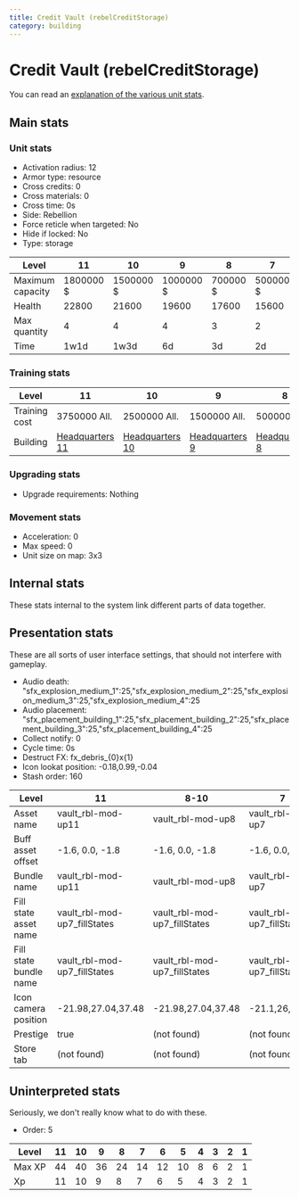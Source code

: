 ```yaml
---
title: Credit Vault (rebelCreditStorage)
category: building
---
```


# Credit Vault (rebelCreditStorage)

You can read an [explanation  of the various unit stats](unitexplained.md).

## Main stats

### Unit stats

  * Activation radius: 12
  * Armor type: resource
  * Cross credits: 0
  * Cross materials: 0
  * Cross time: 0s
  * Side: Rebellion
  * Force reticle when targeted: No
  * Hide if locked: No
  * Type: storage

|Level           |11       |10       |9        |8       |7       |6       |5       |4      |3      |2      |1     |
|----------------|---------|---------|---------|--------|--------|--------|--------|-------|-------|-------|------|
|Maximum capacity|1800000 $|1500000 $|1000000 $|700000 $|500000 $|400000 $|150000 $|75000 $|25000 $|10000 $|5000 $|
|Health          |22800    |21600    |19600    |17600   |15600   |13600   |11600   |9600   |7200   |6000   |4000  |
|Max quantity    |4        |4        |4        |3       |2       |2       |2       |2      |2      |1      |1     |
|Time            |1w1d     |1w3d     |6d       |3d      |2d      |1d12h   |1d      |12h    |2h     |15m    |1m    |


### Training stats

|Level        |11                             |10                             |9                             |8                             |7                             |6                             |5                             |4                             |3                             |2                             |1                             |
|-------------|-------------------------------|-------------------------------|------------------------------|------------------------------|------------------------------|------------------------------|------------------------------|------------------------------|------------------------------|------------------------------|------------------------------|
|Training cost|3750000 All.                   |2500000 All.                   |1500000 All.                  |500000 All.                   |230000 All.                   |115000 All.                   |40000 All.                    |20000 All.                    |6500 All.                     |1000 All.                     |500 All.                      |
|Building     |[Headquarters 11](rebelHQ.html)|[Headquarters 10](rebelHQ.html)|[Headquarters 9](rebelHQ.html)|[Headquarters 8](rebelHQ.html)|[Headquarters 7](rebelHQ.html)|[Headquarters 6](rebelHQ.html)|[Headquarters 5](rebelHQ.html)|[Headquarters 4](rebelHQ.html)|[Headquarters 3](rebelHQ.html)|[Headquarters 2](rebelHQ.html)|[Headquarters 1](rebelHQ.html)|


### Upgrading stats

  * Upgrade requirements: Nothing

### Movement stats

  * Acceleration: 0
  * Max speed: 0
  * Unit size on map: 3x3

## Internal stats

These stats internal to the system link different parts of data together.


## Presentation stats

These are all sorts of user interface settings, that should not interfere with gameplay.

  * Audio death: "sfx_explosion_medium_1":25,"sfx_explosion_medium_2":25,"sfx_explosion_medium_3":25,"sfx_explosion_medium_4":25
  * Audio placement: "sfx_placement_building_1":25,"sfx_placement_building_2":25,"sfx_placement_building_3":25,"sfx_placement_building_4":25
  * Collect notify: 0
  * Cycle time: 0s
  * Destruct FX: fx_debris_{0}x{1}
  * Icon lookat position: -0.18,0.99,-0.04
  * Stash order: 160

|Level                 |11                          |8-10                        |7                           |6                           |5                           |4                           |3                           |2                           |1                           |
|----------------------|----------------------------|----------------------------|----------------------------|----------------------------|----------------------------|----------------------------|----------------------------|----------------------------|----------------------------|
|Asset name            |vault_rbl-mod-up11          |vault_rbl-mod-up8           |vault_rbl-mod-up7           |vault_rbl-mod-up6           |vault_rbl-mod-up5           |vault_rbl-mod-up4           |vault_rbl-mod-up3           |vault_rbl-mod-up2           |vault_rbl-mod-up1           |
|Buff asset offset     |-1.6, 0.0, -1.8             |-1.6, 0.0, -1.8             |-1.6, 0.0, -1.8             |-1.6, 0.0, -1.8             |-1.6,0,-1.6                 |-2,0,-2                     |-2.2,0,-1.4                 |-1.6,0,-1.6                 |-1.6,0,-1.6                 |
|Bundle name           |vault_rbl-mod-up11          |vault_rbl-mod-up8           |vault_rbl-mod-up7           |vault_rbl-mod-up6           |vault_rbl-mod-up5           |vault_rbl-mod-up4           |vault_rbl-mod-up3           |vault_rbl-mod-up2           |vault_rbl-mod-up1           |
|Fill state asset name |vault_rbl-mod-up7_fillStates|vault_rbl-mod-up7_fillStates|vault_rbl-mod-up7_fillStates|vault_rbl-mod-up6_fillStates|vault_rbl-mod-up5_fillStates|vault_rbl-mod-up4_fillStates|vault_rbl-mod-up3_fillStates|vault_rbl-mod-up2_fillStates|vault_rbl-mod-up1_fillStates|
|Fill state bundle name|vault_rbl-mod-up7_fillStates|vault_rbl-mod-up7_fillStates|vault_rbl-mod-up7_fillStates|vault_rbl-mod-up6_fillStates|vault_rbl-mod-up5_fillStates|vault_rbl-mod-up4_fillStates|vault_rbl-mod-up3_fillStates|vault_rbl-mod-up2_fillStates|vault_rbl-mod-up1_fillStates|
|Icon camera position  |-21.98,27.04,37.48          |-21.98,27.04,37.48          |-21.1,26,35.95              |-21.1,26,35.95              |-21.1,26,35.95              |-21.1,26,35.95              |-21.1,26,35.95              |-21.1,26,35.95              |-21.1,26,35.95              |
|Prestige              |true                        |(not found)                 |(not found)                 |(not found)                 |(not found)                 |(not found)                 |(not found)                 |(not found)                 |(not found)                 |
|Store tab             |(not found)                 |(not found)                 |(not found)                 |(not found)                 |(not found)                 |(not found)                 |(not found)                 |(not found)                 |resources                   |


## Uninterpreted stats

Seriously, we don't really know what to do with these.

  * Order: 5

|Level |11|10|9 |8 |7 |6 |5 |4|3|2|1|
|------|--|--|--|--|--|--|--|-|-|-|-|
|Max XP|44|40|36|24|14|12|10|8|6|2|1|
|Xp    |11|10|9 |8 |7 |6 |5 |4|3|2|1|


